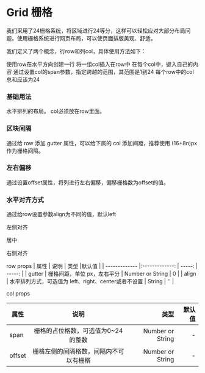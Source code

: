 # Grid 栅格


<ClientOnly>
  <gird/>
</ClientOnly>


我们采用了24栅格系统，将区域进行24等分，这样可以轻松应对大部分布局问题。使用栅格系统进行网页布局，可以使页面排版美观、舒适。

我们定义了两个概念，行row和列col，具体使用方法如下：

使用row在水平方向创建一行
将一组col插入在row中
在每个col中，键入自己的内容
通过设置col的span参数，指定跨越的范围，其范围是1到24
每个row中的col总和应该为24



### 基础用法
水平排列的布局。
col必须放在row里面。
<ClientOnly>
  <gird-basic/>
</ClientOnly>

### 区块间隔
通过给 row 添加 gutter 属性，可以给下属的 col 添加间距，推荐使用 (16+8n)px 作为栅格间隔。
<ClientOnly>
  <gird-gutter/>
</ClientOnly>

### 左右偏移
通过设置offset属性，将列进行左右偏移，偏移栅格数为offset的值。
<ClientOnly>
  <gird-offset/>
</ClientOnly>


### 水平对齐方式

通过给row设置参数align为不同的值，默认left

左侧对齐

<ClientOnly>
  <gird-align-left/>
</ClientOnly>

居中
<ClientOnly>
  <gird-align-center/>
</ClientOnly>

右侧对齐
<ClientOnly>
  <gird-align-right/>
</ClientOnly>

row props
| 属性           | 说明                                               | 类型      |默认值     |
| -------------  |:-------------:                                     | -----:   |    -----: |
| gutter         | 栅格间距，单位 px，左右平分                          | Number or String   |       0   |
| align          | 水平排列方式，可选值为 left、right、center或者不设置  |   String |      ''   |

col props

| 属性           | 说明                                               | 类型      |默认值     |
| -------------  |:-------------:                                     | -----:   |    -----: |
| span         | 栅格的占位格数，可选值为0~24的整数 | Number or String   |      	-  |
| offset          | 栅格左侧的间隔格数，间隔内不可以有栅格  | Number or String   |      	-  |
